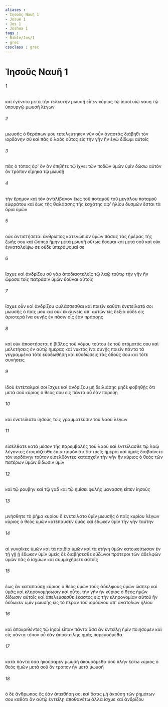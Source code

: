 ```yaml
---
aliases : 
- Ἰησοῦς Ναυῆ 1
- Josué 1
- Jos 1
- Joshua 1
tags : 
- Bible/Jos/1
- grec
cssclass : grec
---
```


# Ἰησοῦς Ναυῆ 1

###### 1
καὶ ἐγένετο μετὰ τὴν τελευτὴν μωυσῆ εἶπεν κύριος τῷ ἰησοῖ υἱῷ ναυη τῷ ὑπουργῷ μωυσῆ λέγων
###### 2
μωυσῆς ὁ θεράπων μου τετελεύτηκεν νῦν οὖν ἀναστὰς διάβηθι τὸν ιορδάνην σὺ καὶ πᾶς ὁ λαὸς οὗτος εἰς τὴν γῆν ἣν ἐγὼ δίδωμι αὐτοῖς
###### 3
πᾶς ὁ τόπος ἐφ' ὃν ἂν ἐπιβῆτε τῷ ἴχνει τῶν ποδῶν ὑμῶν ὑμῖν δώσω αὐτόν ὃν τρόπον εἴρηκα τῷ μωυσῇ
###### 4
τὴν ἔρημον καὶ τὸν ἀντιλίβανον ἕως τοῦ ποταμοῦ τοῦ μεγάλου ποταμοῦ εὐφράτου καὶ ἕως τῆς θαλάσσης τῆς ἐσχάτης ἀφ' ἡλίου δυσμῶν ἔσται τὰ ὅρια ὑμῶν
###### 5
οὐκ ἀντιστήσεται ἄνθρωπος κατενώπιον ὑμῶν πάσας τὰς ἡμέρας τῆς ζωῆς σου καὶ ὥσπερ ἤμην μετὰ μωυσῆ οὕτως ἔσομαι καὶ μετὰ σοῦ καὶ οὐκ ἐγκαταλείψω σε οὐδὲ ὑπερόψομαί σε
###### 6
ἴσχυε καὶ ἀνδρίζου σὺ γὰρ ἀποδιαστελεῖς τῷ λαῷ τούτῳ τὴν γῆν ἣν ὤμοσα τοῖς πατράσιν ὑμῶν δοῦναι αὐτοῖς
###### 7
ἴσχυε οὖν καὶ ἀνδρίζου φυλάσσεσθαι καὶ ποιεῖν καθότι ἐνετείλατό σοι μωυσῆς ὁ παῖς μου καὶ οὐκ ἐκκλινεῖς ἀπ' αὐτῶν εἰς δεξιὰ οὐδὲ εἰς ἀριστερά ἵνα συνῇς ἐν πᾶσιν οἷς ἐὰν πράσσῃς
###### 8
καὶ οὐκ ἀποστήσεται ἡ βίβλος τοῦ νόμου τούτου ἐκ τοῦ στόματός σου καὶ μελετήσεις ἐν αὐτῷ ἡμέρας καὶ νυκτός ἵνα συνῇς ποιεῖν πάντα τὰ γεγραμμένα τότε εὐοδωθήσῃ καὶ εὐοδώσεις τὰς ὁδούς σου καὶ τότε συνήσεις
###### 9
ἰδοὺ ἐντέταλμαί σοι ἴσχυε καὶ ἀνδρίζου μὴ δειλιάσῃς μηδὲ φοβηθῇς ὅτι μετὰ σοῦ κύριος ὁ θεός σου εἰς πάντα οὗ ἐὰν πορεύῃ
###### 10
καὶ ἐνετείλατο ἰησοῦς τοῖς γραμματεῦσιν τοῦ λαοῦ λέγων
###### 11
εἰσέλθατε κατὰ μέσον τῆς παρεμβολῆς τοῦ λαοῦ καὶ ἐντείλασθε τῷ λαῷ λέγοντες ἑτοιμάζεσθε ἐπισιτισμόν ὅτι ἔτι τρεῖς ἡμέραι καὶ ὑμεῖς διαβαίνετε τὸν ιορδάνην τοῦτον εἰσελθόντες κατασχεῖν τὴν γῆν ἣν κύριος ὁ θεὸς τῶν πατέρων ὑμῶν δίδωσιν ὑμῖν
###### 12
καὶ τῷ ρουβην καὶ τῷ γαδ καὶ τῷ ἡμίσει φυλῆς μανασση εἶπεν ἰησοῦς
###### 13
μνήσθητε τὸ ῥῆμα κυρίου ὃ ἐνετείλατο ὑμῖν μωυσῆς ὁ παῖς κυρίου λέγων κύριος ὁ θεὸς ὑμῶν κατέπαυσεν ὑμᾶς καὶ ἔδωκεν ὑμῖν τὴν γῆν ταύτην
###### 14
αἱ γυναῖκες ὑμῶν καὶ τὰ παιδία ὑμῶν καὶ τὰ κτήνη ὑμῶν κατοικείτωσαν ἐν τῇ γῇ ᾗ ἔδωκεν ὑμῖν ὑμεῖς δὲ διαβήσεσθε εὔζωνοι πρότεροι τῶν ἀδελφῶν ὑμῶν πᾶς ὁ ἰσχύων καὶ συμμαχήσετε αὐτοῖς
###### 15
ἕως ἂν καταπαύσῃ κύριος ὁ θεὸς ὑμῶν τοὺς ἀδελφοὺς ὑμῶν ὥσπερ καὶ ὑμᾶς καὶ κληρονομήσωσιν καὶ οὗτοι τὴν γῆν ἣν κύριος ὁ θεὸς ἡμῶν δίδωσιν αὐτοῖς καὶ ἀπελεύσεσθε ἕκαστος εἰς τὴν κληρονομίαν αὐτοῦ ἣν δέδωκεν ὑμῖν μωυσῆς εἰς τὸ πέραν τοῦ ιορδάνου ἀπ' ἀνατολῶν ἡλίου
###### 16
καὶ ἀποκριθέντες τῷ ἰησοῖ εἶπαν πάντα ὅσα ἂν ἐντείλῃ ἡμῖν ποιήσομεν καὶ εἰς πάντα τόπον οὗ ἐὰν ἀποστείλῃς ἡμᾶς πορευσόμεθα
###### 17
κατὰ πάντα ὅσα ἠκούσαμεν μωυσῆ ἀκουσόμεθα σοῦ πλὴν ἔστω κύριος ὁ θεὸς ἡμῶν μετὰ σοῦ ὃν τρόπον ἦν μετὰ μωυσῆ
###### 18
ὁ δὲ ἄνθρωπος ὃς ἐὰν ἀπειθήσῃ σοι καὶ ὅστις μὴ ἀκούσῃ τῶν ῥημάτων σου καθότι ἂν αὐτῷ ἐντείλῃ ἀποθανέτω ἀλλὰ ἴσχυε καὶ ἀνδρίζου
